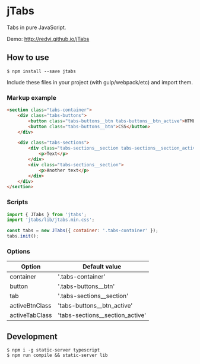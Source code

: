 # jTabs
Tabs in pure JavaScript.

Demo: http://redvi.github.io/jTabs

## How to use

```
$ npm install --save jtabs
```

Include these files in your project (with gulp/webpack/etc) and import them.

### Markup example

```html
<section class="tabs-container">
    <div class="tabs-buttons">
        <button class="tabs-buttons__btn tabs-buttons__btn_active">HTML</button>
        <button class="tabs-buttons__btn">CSS</button>
    </div>

    <div class="tabs-sections">
        <div class="tabs-sections__section tabs-sections__section_active">
            <p>Text</p>
        </div>
        <div class="tabs-sections__section">
            <p>Another text</p>
        </div>
    </div>
</section>
```
### Scripts

```js
import { JTabs } from 'jtabs';
import 'jtabs/lib/jtabs.min.css';

const tabs = new JTabs({ container: '.tabs-container' });
tabs.init();
```

### Options

| Option         | Default value   |
| -------------- | --------------- |
| container      | '.tabs-container' |
| button         | '.tabs-buttons__btn' |
| tab            | '.tabs-sections__section' |
| activeBtnClass | 'tabs-buttons__btn_active' |
| activeTabClass | 'tabs-sections__section_active' |

## Development

```
$ npm i -g static-server typescript
$ npm run compile && static-server lib
```

